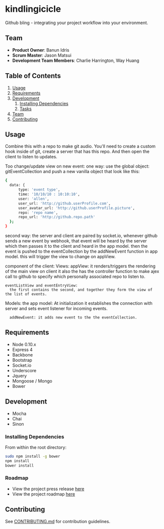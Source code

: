 # kindlingicicle

Github bling - integrating your project workflow into your environment.

## Team

  - __Product Owner__: Banun Idris
  - __Scrum Master__: Jason Matsui
  - __Development Team Members__: Charlie Harrington, Way Huang

## Table of Contents

1. [Usage](#Usage)
1. [Requirements](#requirements)
1. [Development](#development)
    1. [Installing Dependencies](#installing-dependencies)
    1. [Tasks](#tasks)
1. [Team](#team)
1. [Contributing](#contributing)

## Usage

Combine this with a repo to make git audio. You'll need to create a custom hook inside of git,
create a server that has this repo. And then open the client to listen to updates. 

Too change/update view on new event:
  one way: use the global object: gitEventCollection and push a new vanilla object that look like this:
  ```sh
  {
    data: {
        type: 'event type',
        time: '10/10/10 : 10:10:10',
        user: 'allen',
        user_url: 'http://github.userProfile.com',
        user_avatar_url: 'http://github.userProfile.picture',
        repo: 'repo name',
        repo_url: 'http://github.repo.path'
    };
  }
  ```
  second way: the server and client are paired by socket.io, whenever github sends a new event by webhook,
  that event will be heard by the server which then passes it to the client and heard in the app model.
  then the event is pushed to the eventCollection by the addNewEvent function in app model.
  this will trigger the view to change on appView.


component of the client:
  Views:
    appView:
      it renders/triggers the rendering of the main view on client
      it also the has the controller function to make ajex call to github to specify which personally associated repo to listen to.

    eventListView and eventEntryView:
      the first contains the second, and together they form the view of the list of events.

  Models:
    the app model:
      At initialization it establishes the connection with server and sets event listener for incoming events.

      addNewEvent: it adds new event to the the eventCollection.







## Requirements

- Node 0.10.x
- Express 4
- Backbone
- Bootstrap
- Socket.io
- Underscore
- Jquery
- Mongoose / Mongo
- Bower

## Development

- Mocha
- Chai
- Sinon

### Installing Dependencies

From within the root directory:

```sh
sudo npm install -g bower
npm install
bower install
```

### Roadmap

- View the project press release [here](/documentation/_PRESS-RELEASE.md)
- View the project roadmap [here](/documentation/projectRoadmap.md)

## Contributing

See [CONTRIBUTING.md](CONTRIBUTING.md) for contribution guidelines.
